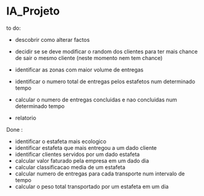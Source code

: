 # IA_Projeto



to do:



- descobrir como alterar factos
- decidir se se deve modificar o random dos clientes para ter mais chance de sair
o mesmo cliente (neste momento nem tem chance)


- identificar as zonas com maior volume de entregas
- identificar o numero total de entregas pelos estafetos num determinado tempo
- calcular o numero de entregas concluidas e nao concluidas num determinado tempo


- relatorio


Done : 

- identificar o estafeta mais ecologico 
- identificar estafeta que mais entregou a um dado cliente
- identificar clientes servidos por um dado estafeta
- calcular valor faturado pela empresa em um dado dia
- calcular classificacao media de um estafeta
- calcular numero de entregas para cada transporte num intervalo de tempo
- calcular o peso total transportado por um estafeta em um dia
